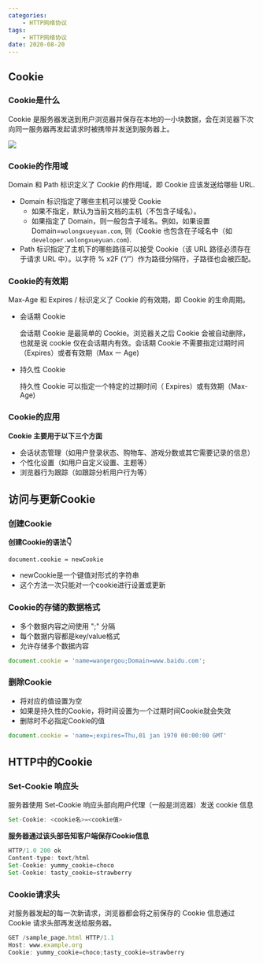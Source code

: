 ```yaml
---
categories:
    - HTTP网络协议
tags:
    - HTTP网络协议
date: 2020-08-20
---
```




## Cookie

### Cookie是什么

Cookie 是服务器发送到用户浏览器并保存在本地的一小块数据，会在浏览器下次向同一服务器再发起请求时被携带并发送到服务器上。

![](https://s1.ax1x.com/2020/08/20/dGZ4ne.png)



### Cookie的作用域

Domain 和 Path 标识定义了 Cookie 的作用域，即 Cookie 应该发送给哪些 URL.

- Domain 标识指定了哪些主机可以接受 Cookie
  - 如果不指定，默认为当前文档的主机（不包含子域名）。
  - 如果指定了 Domain，则一般包含子域名。例如，如果设置 Domain=`wolongxueyuan.com`, 则（Cookie 也包含在子域名中（如 `developer.wolongxueyuan.com`).
- Path 标识指定了主机下的哪些路径可以接受 Cookie（该 URL 路径必须存在于请求 URL 中）。以字符 % x2F (“/”）作为路径分隔符，子路径也会被匹配。



### Cookie的有效期

Max-Age 和 Expires / 标识定义了 Cookie 的有效期，即 Cookie 的生命周期。

- 会话期 Cookie

  会话期 Cookie 是最简单的 Cookie。浏览器关之后 Cookie 会被自动删除，也就是说 cookie 仅在会话期内有效。会话期 Cookie 不需要指定过期时间（Expires）或者有效期（Max ー Age)

- 持久性 Cookie

  持久性 Cookie 可以指定一个特定的过期时间（ Expires）或有效期（Max-Age)



### Cookie的应用

**Cookie 主要用于以下三个方面**

- 会话状态管理（如用户登录状态、购物车、游戏分数或其它需要记录的信息）
- 个性化设置（如用户自定义设置、主题等）
- 浏览器行为跟踪（如跟踪分析用户行为等）



## 访问与更新Cookie

### 创建Cookie

**创建Cookie的语法👇**

```
document.cookie = newCookie
```

* newCookie是一个键值对形式的字符串
* 这个方法一次只能对一个cookie进行设置或更新



### Cookie的存储的数据格式

* 多个数据内容之间使用 ";" 分隔
* 每个数据内容都是key/value格式
* 允许存储多个数据内容

```javascript
document.cookie = 'name=wangergou;Domain=www.baidu.com';
```



### 删除Cookie

* 将对应的值设置为空
* 如果是持久性的Cookie，将时间设置为一个过期时间Cookie就会失效
* 删除时不必指定Cookie的值

```javascript
document.cookie = 'name=;expires=Thu,01 jan 1970 00:00:00 GMT'
```



## HTTP中的Cookie

### Set-Cookie 响应头

服务器使用 Set-Cookie 响应头部向用户代理（一般是浏览器）发送 cookie 信息

```javascript
Set-Cookie: <cookie名>=<cookie值>
```



**服务器通过该头部告知客户端保存Cookie信息**

```javascript
HTTP/1.0 200 ok
Content-type: text/html
Set-Cookie: yummy_cookie=choco
Set-Cookie: tasty_cookie=strawberry
```



### Cookie请求头

对服务器发起的每一次新请求，浏览器都会将之前保存的 Cookie 信息通过 Cookie 请求头部再发送给服务器。

```javascript
GET /sample_page.html HTTP/1.1
Host: www.example.org
Cookie: yummy_cookie=choco;tasty_cookie=strawberry
```

